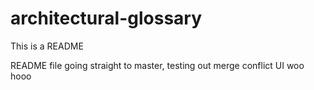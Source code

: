 # architectural-glossary


This is a README

README file going straight to master, testing out merge conflict UI woo hooo

